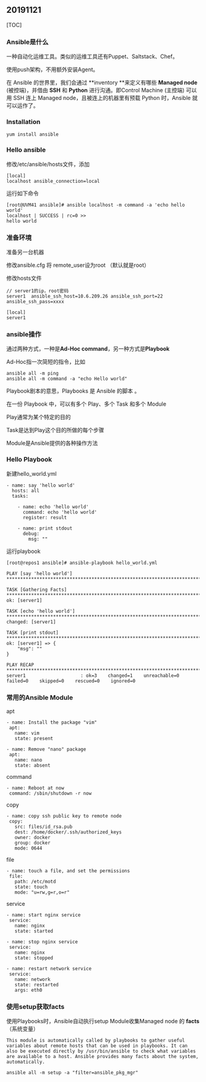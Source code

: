 ## 20191121

[TOC]

### Ansible是什么

一种自动化运维工具。类似的运维工具还有Puppet、Saltstack、Chef。

使用push架构，不用额外安装Agent。

在 Ansible 的世界里，我们会通过 **inventory **来定义有哪些 **Managed node** (被控端)，并借由 **SSH** 和 **Python** 进行沟通。即Control Machine (主控端) 可以用 SSH 连上 Managed node，且被连上的机器里有预载 Python 时，Ansible 就可以运作了。

### Installation

```shell
yum install ansible
```

### Hello ansible

修改/etc/ansible/hosts文件，添加

```shell
[local]
localhost ansible_connection=local
```

运行如下命令

```shell
[root@UVM41 ansible]# ansible localhost -m command -a 'echo hello world'
localhost | SUCCESS | rc=0 >>
hello world
```

### 准备环境

准备另一台机器

修改ansible.cfg 将 remote_user设为root （默认就是root）

修改hosts文件

```
// server1的ip，root密码
server1  ansible_ssh_host=10.6.209.26 ansible_ssh_port=22 ansible_ssh_pass=xxxx

[local]
server1
```

### ansible操作

通过两种方式，一种是**Ad-Hoc command**，另一种方式是**Playbook**

Ad-Hoc指一次简短的指令，比如

```shell
ansible all -m ping 
ansible all -m command -a "echo Hello world"
```

Playbook剧本的意思，Playbooks 是 Ansible 的脚本 。

在一份 Playbook 中，可以有多个 Play、多个 Task 和多个 Module

Play通常为某个特定的目的

Task是达到Play这个目的所做的每个步骤

Module是Ansible提供的各种操作方法

### Hello Playbook

新建hello_world.yml

```
- name: say 'hello world'
  hosts: all
  tasks:
  
    - name: echo 'hello world'
      command: echo 'hello world'
      register: result
      
    - name: print stdout
      debug:
        msg: ""
```

运行playbook 

```
[root@repos1 ansible]# ansible-playbook hello_world.yml 

PLAY [say 'hello world'] ********************************************************************************************************************************************************************************

TASK [Gathering Facts] **********************************************************************************************************************************************************************************
ok: [server1]

TASK [echo 'hello world'] *******************************************************************************************************************************************************************************
changed: [server1]

TASK [print stdout] *************************************************************************************************************************************************************************************
ok: [server1] => {
    "msg": ""
}

PLAY RECAP **********************************************************************************************************************************************************************************************
server1                    : ok=3    changed=1    unreachable=0    failed=0    skipped=0    rescued=0    ignored=0   

```

### 常用的Ansible Module

apt

```
- name: Install the package "vim"
 apt:
   name: vim
   state: present
   
- name: Remove "nano" package
 apt:
   name: nano
   state: absent
```

command

```
- name: Reboot at now
 command: /sbin/shutdown -r now
```

copy

```
- name: copy ssh public key to remote node
 copy:
   src: files/id_rsa.pub
   dest: /home/docker/.ssh/authorized_keys
   owner: docker
   group: docker
   mode: 0644
```

file

```
- name: touch a file, and set the permissions
 file:
   path: /etc/motd
   state: touch
   mode: "u=rw,g=r,o=r"
```

service

```
- name: start nginx service
 service:
   name: nginx
   state: started
   
- name: stop nginx service  
 service:
   name: nginx
   state: stopped
   
- name: restart network service
 service:
   name: network
   state: restarted
   args: eth0
```

### 使用setup获取facts

使用Playbooks时，Ansible自动执行setup Module收集Managed node 的 **facts**（系统变量）

```
This module is automatically called by playbooks to gather useful variables about remote hosts that can be used in playbooks. It can also be executed directly by /usr/bin/ansible to check what variables are available to a host. Ansible provides many facts about the system, automatically.
```

```
ansible all -m setup -a "filter=ansible_pkg_mgr"
```

